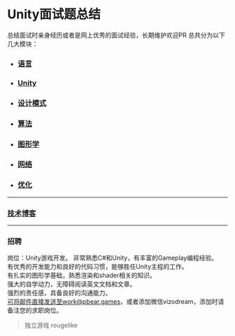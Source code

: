 # Unity面试题总结
总结面试时亲身经历或者是网上优秀的面试经验，长期维护欢迎PR
总共分为以下几大模块：
- ### [语言](https://github.com/Lafree317/Unity-InterviewQuestion/blob/master/%E8%AF%AD%E8%A8%80.md)
- ### [Unity](https://github.com/Lafree317/Unity-InterviewQuestion/blob/master/UnityEngine.md)
- ### [设计模式](https://github.com/Lafree317/Unity-InterviewQuestion/blob/master/%E8%AE%BE%E8%AE%A1%E6%A8%A1%E5%BC%8F.md)
- ### [算法](https://github.com/Lafree317/Unity-InterviewQuestion/blob/master/%E7%AE%97%E6%B3%95.md)
- ### [图形学](https://github.com/Lafree317/Unity-InterviewQuestion/blob/master/%E5%9B%BE%E5%BD%A2%E5%AD%A6.md)
- ### [网络](https://github.com/Lafree317/Unity-InterviewQuestion/blob/master/%E7%BD%91%E7%BB%9C.md)
- ### [优化](https://github.com/Lafree317/Unity-InterviewQuestion/blob/master/%E4%BC%98%E5%8C%96.md)

---
### [技术博客](https://github.com/Lafree317/Unity-InterviewQuestion/blob/master/%E5%8D%9A%E5%AE%A2%26%E9%9D%A2%E7%BB%8F.md)
--- 

### 招聘
岗位：Unity游戏开发。
非常熟悉C#和Unity，有丰富的Gameplay编程经验。  
有优秀的开发能力和良好的代码习惯，能够胜任Unity主程的工作。  
有扎实的图形学基础，熟悉渲染和shader相关的知识。  
强大的自学动力，无障碍阅读英文文档和文章。  
强烈的责任感，具备良好的沟通能力。  
可将邮件直接发送至work@pbear.games，或者添加微信vizodream，添加时请备注您的求职岗位。  
> 独立游戏 rougelike
